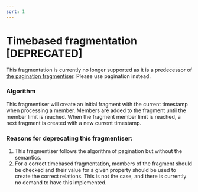 ```yaml
---
sort: 1
---
```


# Timebased fragmentation [DEPRECATED]
This fragmentation is currently no longer supported as it is a predecessor of [the pagination fragmentiser](../ldes-fragmentisers-pagination).
Please use pagination instead.

### Algorithm
This fragmentiser will create an initial fragment with the current timestamp when processing a member.
Members are added to the fragment until the member limit is reached. When the fragment member limit is reached, a
next fragment is created with a new current timestamp.


### Reasons for deprecating this fragmentiser:
1. This fragmentiser follows the algorithm of pagination but without the semantics.
2. For a correct timebased fragmentation, members of the fragment should be checked and their value 
for a given property should be used to create the correct relations. This is not the case, and there is currently no demand to have this implemented.
